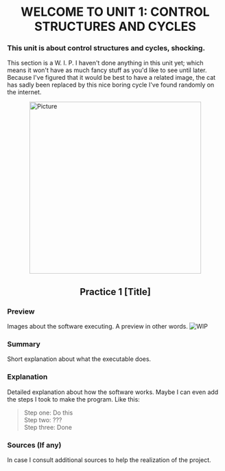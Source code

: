 <h1 align="center">
WELCOME TO UNIT 1: CONTROL STRUCTURES AND CYCLES

### This unit is about control structures and cycles, shocking.
This section is a W. I. P. I haven't done anything in this unit yet; which means it won't have as much fancy stuff as you'd like to see until later. Because I've figured that it would be best to have a related image, the cat has sadly been replaced by this nice boring cycle I've found randomly on the internet.

<img src="https://mozwebdev.in/wp-content/uploads/2021/11/software-development.png" 
        alt="Picture" 
        width="400" 
        height="400" 
        style="display: block; margin: 0 auto" />


<h2 align="center">
Practice 1 [Title]
</h4>

### Preview  
Images about the software executing. A preview in other words. ![WIP](https://thumbs.dreamstime.com/b/shrug-del-hombre-de-negocios-267725.jpg)
### Summary
Short explanation about what the executable does.
### Explanation
Detailed explanation about how the software works.
Maybe I can even add the steps I took to make the program. Like this:
> Step one: Do this  
> Step two: ???  
> Step three: Done  
### Sources (If any)
In case I consult additional sources to help the realization of the project.